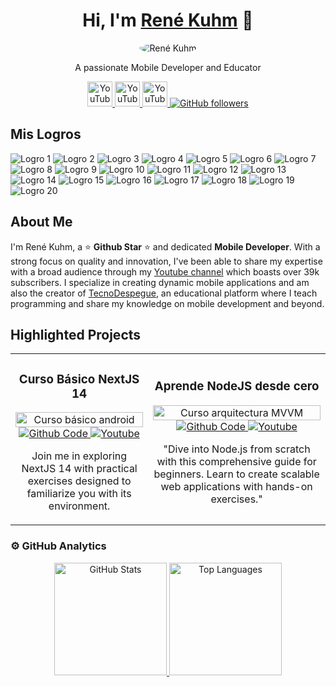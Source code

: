 <div align="center">
    <h1>Hi, I'm <a href="https://aristi.dev">René Kuhm</a> 👋</h1>
    <img src="https://i.postimg.cc/GhH6mCYN/descargar-Photoroom-1.jpg" alt="René Kuhm" style="border-radius: 50%; max-width: 150px;">
    <p>A passionate Mobile Developer and Educator</p>


   <a href="https://www.youtube.com/channel/UCzrSNHUXJk99T-1dcy_0nSg" target="_blank" title="Visit my YouTube Channel">
    <img src="https://i.postimg.cc/XNrYWPjv/317714-video-youtube-icon-Photoroom.jpg" alt="YouTube Channel Subscribers" style="width: 40px; height: auto;">
   </a>

   <a href="https://www.instagram.com/tecnodespegue/" target="_blank" title="Visit my YouTube Channel">
    <img src="https://i.postimg.cc/fRbhDtZh/6929237-instagram-icon-Photoroom.jpg" alt="YouTube Channel Subscribers" style="width: 40px; height: auto;">
   </a>

   <a href="https://www.facebook.com/TecnoDespegueLive" target="_blank" title="Visit my YouTube Channel">
    <img src="https://i.postimg.cc/ncHyGjXQ/5365678-fb-facebook-facebook-logo-icon-Photoroom.jpg" alt="YouTube Channel Subscribers" style="width: 40px; height: auto;">
   </a>

   <a href="https://github.com/RDesign-Castex">
    <img src="https://img.shields.io/github/followers/RDesign-Castex?style=social" alt="GitHub followers">
   </a>

</div>

## Mis Logros

![Logro 1](https://learn.microsoft.com/api/achievements/share/en-us/RenKuhm-4027/Z4LWQUA2?sharingId=4F8E4B6BFCB9C4A8)
![Logro 2](https://learn.microsoft.com/api/achievements/share/en-us/RenKuhm-4027/8APLYLNW?sharingId=4F8E4B6BFCB9C4A8)
![Logro 3](https://learn.microsoft.com/api/achievements/share/en-us/RenKuhm-4027/CN2DWA39?sharingId=4F8E4B6BFCB9C4A8)
![Logro 4](https://learn.microsoft.com/api/achievements/share/en-us/RenKuhm-4027/HRE5Y3D8?sharingId=4F8E4B6BFCB9C4A8)
![Logro 5](https://learn.microsoft.com/api/achievements/share/en-us/RenKuhm-4027/7P58EACZ?sharingId=4F8E4B6BFCB9C4A8)
![Logro 6](https://learn.microsoft.com/api/achievements/share/en-us/RenKuhm-4027/PS3AS2R4?sharingId=4F8E4B6BFCB9C4A8)
![Logro 7](https://learn.microsoft.com/api/achievements/share/en-us/RenKuhm-4027/NZK62QQF?sharingId=4F8E4B6BFCB9C4A8)
![Logro 8](https://learn.microsoft.com/api/achievements/share/en-us/RenKuhm-4027/JCFM9RUT?sharingId=4F8E4B6BFCB9C4A8)
![Logro 9](https://learn.microsoft.com/api/achievements/share/en-us/RenKuhm-4027/Z4LWKFZ2?sharingId=4F8E4B6BFCB9C4A8)
![Logro 10](https://learn.microsoft.com/api/achievements/share/en-us/RenKuhm-4027/8APLZXXW?sharingId=4F8E4B6BFCB9C4A8)
![Logro 11](https://learn.microsoft.com/api/achievements/share/en-us/RenKuhm-4027/UXMTRZR3?sharingId=4F8E4B6BFCB9C4A8)
![Logro 12](https://learn.microsoft.com/api/achievements/share/en-us/RenKuhm-4027/JCFMUYCT?sharingId=4F8E4B6BFCB9C4A8)
![Logro 13](https://learn.microsoft.com/api/achievements/share/en-us/RenKuhm-4027/W74G2L8N?sharingId=4F8E4B6BFCB9C4A8)
![Logro 14](https://learn.microsoft.com/api/achievements/share/en-us/RenKuhm-4027/HRE579E8?sharingId=4F8E4B6BFCB9C4A8)
![Logro 15](https://learn.microsoft.com/api/achievements/share/en-us/RenKuhm-4027/3YQS7W9H?sharingId=4F8E4B6BFCB9C4A8)
![Logro 16](https://learn.microsoft.com/api/achievements/share/en-us/RenKuhm-4027/UXMTA893?sharingId=4F8E4B6BFCB9C4A8)
![Logro 17](https://learn.microsoft.com/api/achievements/share/en-us/RenKuhm-4027/BGW299UD?sharingId=4F8E4B6BFCB9C4A8)
![Logro 18](https://learn.microsoft.com/api/achievements/share/en-us/RenKuhm-4027/KL8ZCW2B?sharingId=4F8E4B6BFCB9C4A8)
![Logro 19](https://learn.microsoft.com/api/achievements/share/en-us/RenKuhm-4027/8APL2TJW?sharingId=4F8E4B6BFCB9C4A8)
![Logro 20](https://learn.microsoft.com/api/achievements/share/en-us/RenKuhm-4027/8APL2U9W?sharingId=4F8E4B6BFCB9C4A8)


## About Me

I'm René Kuhm, a ⭐ **Github Star** ⭐ and dedicated **Mobile Developer**. With a strong focus on quality and innovation, I've been able to share my expertise with a broad audience through my [Youtube channel](https://www.youtube.com/channel/UCzrSNHUXJk99T-1dcy_0nSg) which boasts over 39k subscribers. I specialize in creating dynamic mobile applications and am also the creator of [TecnoDespegue](https://tecnodespegue.com), an educational platform where I teach programming and share my knowledge on mobile development and beyond.

## Highlighted Projects

<div align="center">
    <table>
        <tr>
            <td align="center">
                <h3>Curso Básico NextJS 14</h3>
                <a href="https://github.com/ArisGuimera/Android-Expert" target="_blank">
                    <img src="https://i.imgur.com/xdm9BtB.png" width="100%" alt="Curso básico android">
                </a>
                <br>
                <a href="https://github.com/RDesign-Castex" target="_blank">
                    <img src="https://img.shields.io/badge/CÓDIGO-ff9?style=for-the-badge&logo=github&logoColor=black" alt="Github Code">
                </a>
                <a href="https://www.youtube.com/channel/UCzrSNHUXJk99T-1dcy_0nSg" target="_blank">
                    <img src="https://img.shields.io/badge/-Youtube-green?style=for-the-badge&color=fbfc40" alt="Youtube">
                </a>
                <p>Join me in exploring NextJS 14 with practical exercises designed to familiarize you with its environment.</p>
            </td>
            <td align="center">
                <h3>Aprende NodeJS desde cero</h3>
                <a href="https://github.com/RDesign-Castex" target="_blank">
                    <img src="https://i.imgur.com/vsv9zwR.png" width="100%" alt="Curso arquitectura MVVM">
                </a>
                <br>
                <a href="https://github.com/RDesign-Castex" target="_blank">
                    <img src="https://img.shields.io/badge/CÓDIGO-80ffaa?style=for-the-badge&logo=github&logoColor=black" alt="Github Code">
                </a>
                <a href="https://www.youtube.com/channel/UCzrSNHUXJk99T-1dcy_0nSg" target="_blank">
                    <img src="https://img.shields.io/badge/-Youtube-green?style=for-the-badge&color=3fFD7f" alt="Youtube">
                </a>
                <p>"Dive into Node.js from scratch with this comprehensive guide for beginners. Learn to create scalable web applications with hands-on exercises."</p>
            </td>
        </tr>
    </table>
</div>

### ⚙️ GitHub Analytics

<div align="center">
    <a href="https://github.com/ArisGuimera">
        <img height="180em" src="https://github-readme-stats-eight-theta.vercel.app/api?username=Rdesign-castex&show_icons=true&theme=algolia&include_all_commits=true&count_private=true" alt="GitHub Stats">
        <img height="180em" src="https://github-readme-stats-eight-theta.vercel.app/api/top-langs/?username=Rdesign-castex&layout=compact&langs_count=8&theme=algolia" alt="Top Languages">
    </a>
</div>
